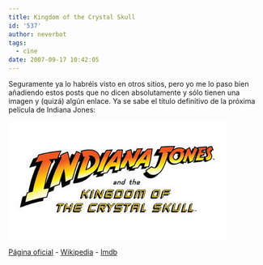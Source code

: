 ```yaml
---
title: Kingdom of the Crystal Skull
id: '537'
author: neverbot
tags:
  - cine
date: 2007-09-17 10:42:05
---
```


Seguramente ya lo habréis visto en otros sitios, pero yo me lo paso bien añadiendo estos posts que no dicen absolutamente y sólo tienen una imagen y (quizá) algún enlace. Ya se sabe el título definitivo de la próxima película de Indiana Jones:

![Indiana Jones and the Kingdom of the Crystal Skull](./kingdom-of-the-crystal-skull/indy_iv.jpg "Indiana Jones and the Kingdom of the Crystal Skull")

[Página oficial](http://www.indianajones.com/site/index.html) - [Wikipedia](http://en.wikipedia.org/wiki/Indiana_Jones_and_the_Kingdom_of_the_Crystal_Skull) - [Imdb](http://www.imdb.com/title/tt0367882/)
